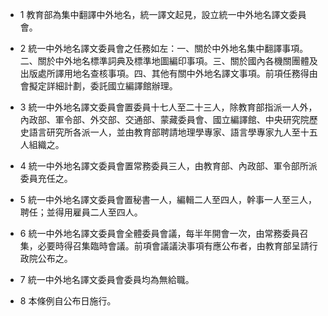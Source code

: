 * 1 教育部為集中翻譯中外地名，統一譯文起見，設立統一中外地名譯文委員會。

* 2 統一中外地名譯文委員會之任務如左：一、關於中外地名集中翻譯事項。二、關於中外地名標準詞典及標準地圖編印事項。三、關於國內各機關團體及出版處所譯用地名查核事項。四、其他有關中外地名譯文事項。前項任務得由會擬定詳細計劃，委託國立編譯館辦理。

* 3 統一中外地名譯文委員會置委員十七人至二十三人，除教育部指派一人外，內政部、軍令部、外交部、交通部、蒙藏委員會、國立編譯館、中央研究院歷史語言研究所各派一人，並由教育部聘請地理學專家、語言學專家九人至十五人組織之。

* 4 統一中外地名譯文委員會置常務委員三人，由教育部、內政部、軍令部所派委員充任之。

* 5 統一中外地名譯文委員會置秘書一人，編輯二人至四人，幹事一人至三人，聘任；並得用雇員二人至四人。

* 6 統一中外地名譯文委員會全體委員會議，每半年開會一次，由常務委員召集，必要時得召集臨時會議。前項會議議決事項有應公布者，由教育部呈請行政院公布之。

* 7 統一中外地名譯文委員會委員均為無給職。

* 8 本條例自公布日施行。

